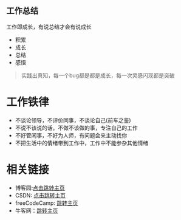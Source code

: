 ## 工作总结
工作即成长，有说总结才会有说成长

- 积累
- 成长
- 总结
- 感悟

> 实践出真知，每一个bug都是都是成长，每一次灵感闪现都是突破

# 工作铁律
- 不谈论领导，不评价同事，不谈论自己(前车之鉴)
- 不说不该说的话，不做不该做的事，专注自己的工作
- 不好管闲事，不好为人师，有问题会来主动找你
- 不把生活中的情绪带到工作中，工作中不能参杂其他情绪

# 相关链接
- 博客园:[点击跳转主页](https://www.cnblogs.com/fanyuying-web/)
- CSDN: [点击跳转主页](https://i.csdn.net/#/uc/profile)
- freeCodeCamp: [跳转主页](https://www.freecodecamp.one/)
- 牛客网：[跳转主页](https://www.nowcoder.com/home)
